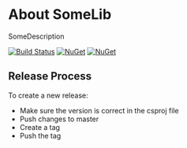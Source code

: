 # About SomeLib

SomeDescription

[![Build Status](https://travis-ci.org/githubuser/SomeLib.svg?branch=master)](https://travis-ci.org/githubuser/SomeLib)
[![NuGet](https://img.shields.io/nuget/v/SomeLib.svg)](https://www.nuget.org/packages/SomeLib/)
[![NuGet](https://img.shields.io/nuget/dt/SomeLib.svg)](https://www.nuget.org/packages/SomeLib/)

## Release Process

To create a new release:

- Make sure the version is correct in the csproj file
- Push changes to master
- Create a tag
- Push the tag
